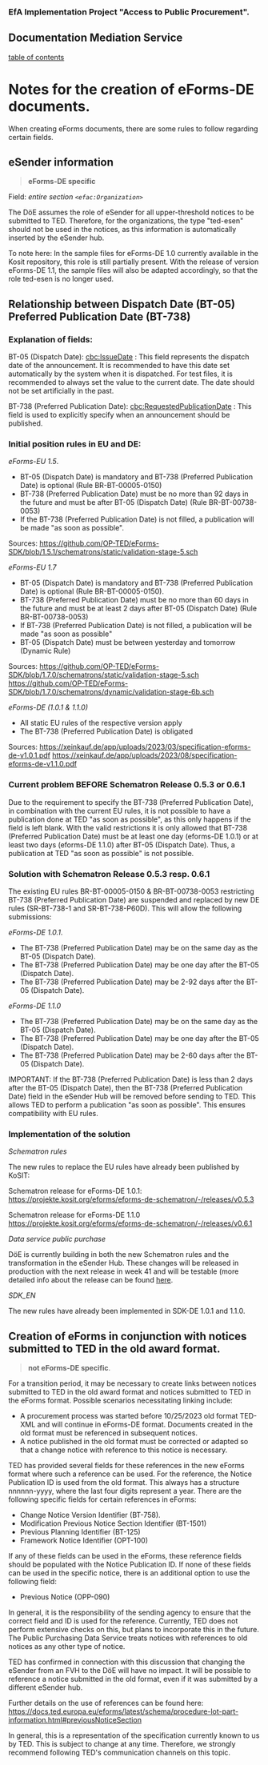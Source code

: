 ### EfA Implementation Project "Access to Public Procurement".
## Documentation Mediation Service
[table of contents](/documentation/documentation.md)
<br>

# Notes for the creation of eForms-DE documents.

When creating eForms documents, there are some rules to follow regarding certain fields.

## eSender information
>**eForms-DE specific**

Field: *entire section ``<efac:Organization>``*

The DöE assumes the role of eSender for all upper-threshold notices to be submitted to TED. Therefore, for the organizations, the type "ted-esen" should not be used in the notices, as this information is automatically inserted by the eSender hub.

To note here: In the sample files for eForms-DE 1.0 currently available in the Kosit repository, this role is still partially present. With the release of version eForms-DE 1.1, the sample files will also be adapted accordingly, so that the role ted-esen is no longer used.
<br>

## Relationship between Dispatch Date (BT-05) Preferred Publication Date (BT-738)

### Explanation of fields:

BT-05 (Dispatch Date): <cbc:IssueDate> : This field represents the dispatch date of the announcement. It is recommended to have this date set automatically by the system when it is dispatched. For test files, it is recommended to always set the value to the current date. The date should not be set artificially in the past.

BT-738 (Preferred Publication Date): <cbc:RequestedPublicationDate> : This field is used to explicitly specify when an announcement should be published.


### Initial position rules in EU and DE:

_eForms-EU 1.5_.

- BT-05 (Dispatch Date) is mandatory and BT-738 (Preferred Publication Date) is optional (Rule BR-BT-00005-0150)
- BT-738 (Preferred Publication Date) must be no more than 92 days in the future and must be after BT-05 (Dispatch Date) (Rule BR-BT-00738-0053)
- If the BT-738 (Preferred Publication Date) is not filled, a publication will be made "as soon as possible".

Sources:
https://github.com/OP-TED/eForms-SDK/blob/1.5.1/schematrons/static/validation-stage-5.sch

_eForms-EU 1.7_

- BT-05 (Dispatch Date) is mandatory and BT-738 (Preferred Publication Date) is optional (Rule BR-BT-00005-0150).
- BT-738 (Preferred Publication Date) must be no more than 60 days in the future and must be at least 2 days after BT-05 (Dispatch Date) (Rule BR-BT-00738-0053)
- If BT-738 (Preferred Publication Date) is not filled, a publication will be made "as soon as possible"
- BT-05 (Dispatch Date) must be between yesterday and tomorrow (Dynamic Rule)

Sources:
https://github.com/OP-TED/eForms-SDK/blob/1.7.0/schematrons/static/validation-stage-5.sch
https://github.com/OP-TED/eForms-SDK/blob/1.7.0/schematrons/dynamic/validation-stage-6b.sch

_eForms-DE (1.0.1 & 1.1.0)_

- All static EU rules of the respective version apply
- The BT-738 (Preferred Publication Date) is obligated

Sources: https://xeinkauf.de/app/uploads/2023/03/specification-eforms-de-v1.0.1.pdf
https://xeinkauf.de/app/uploads/2023/08/specification-eforms-de-v1.1.0.pdf

### Current problem BEFORE Schematron Release 0.5.3 or 0.6.1

Due to the requirement to specify the BT-738 (Preferred Publication Date), in combination with the current EU rules, it is not possible to have a publication done at TED "as soon as possible", as this only happens if the field is left blank. With the valid restrictions it is only allowed that BT-738 (Preferred Publication Date) must be at least one day (eforms-DE 1.0.1) or at least two days (eforms-DE 1.1.0) after BT-05 (Dispatch Date). Thus, a publication at TED "as soon as possible" is not possible.


### Solution with Schematron Release 0.5.3 resp. 0.6.1

The existing EU rules BR-BT-00005-0150 & BR-BT-00738-0053 restricting BT-738 (Preferred Publication Date) are suspended and replaced by new DE rules (SR-BT-738-1 and SR-BT-738-P60D). This will allow the following submissions:

_eForms-DE 1.0.1_.
- The BT-738 (Preferred Publication Date) may be on the same day as the BT-05 (Dispatch Date).
- The BT-738 (Preferred Publication Date) may be one day after the BT-05 (Dispatch Date).
- The BT-738 (Preferred Publication Date) may be 2-92 days after the BT-05 (Dispatch Date).

_eForms-DE 1.1.0_

- The BT-738 (Preferred Publication Date) may be on the same day as the BT-05 (Dispatch Date).
- The BT-738 (Preferred Publication Date) may be one day after the BT-05 (Dispatch Date).
- The BT-738 (Preferred Publication Date) may be 2-60 days after the BT-05 (Dispatch Date).

IMPORTANT: If the BT-738 (Preferred Publication Date) is less than 2 days after the BT-05 (Dispatch Date), then the BT-738 (Preferred Publication Date) field in the eSender Hub will be removed before sending to TED. This allows TED to perform a publication "as soon as possible". This ensures compatibility with EU rules.

### Implementation of the solution

_Schematron rules_

The new rules to replace the EU rules have already been published by KoSIT:

Schematron release for eForms-DE 1.0.1:
https://projekte.kosit.org/eforms/eforms-de-schematron/-/releases/v0.5.3

Schematron release for eForms-DE 1.1.0
https://projekte.kosit.org/eforms/eforms-de-schematron/-/releases/v0.6.1


_Data service public purchase_

DöE is currently building in both the new Schematron rules and the transformation in the eSender Hub. These changes will be released in production with the next release in week 41 and will be testable (more detailed info about the release can be found [here](https://github.com/EFA-FHB/ozg-vermittlungsdienst-doku/blob/main/Releases.md).

_SDK_EN_

The new rules have already been implemented in SDK-DE 1.0.1 and 1.1.0.

## Creation of eForms in conjunction with notices submitted to TED in the old award format.
>**not eForms-DE specific**.

For a transition period, it may be necessary to create links between notices submitted to TED in the old award format and notices submitted to TED in the eForms format. Possible scenarios necessitating linking include:
- A procurement process was started before 10/25/2023 old format TED-XML and will continue in eForms-DE format. Documents created in the old format must be referenced in subsequent notices.
- A notice published in the old format must be corrected or adapted so that a change notice with reference to this notice is necessary.

TED has provided several fields for these references in the new eForms format where such a reference can be used. For the reference, the Notice Publication ID is used from the old format. This always has a structure nnnnnn-yyyy, where the last four digits represent a year. There are the following specific fields for certain references in eForms:

- Change Notice Version Identifier (BT-758).
- Modification Previous Notice Section Identifier (BT-1501)
- Previous Planning Identifier (BT-125)
- Framework Notice Identifier (OPT-100)

If any of these fields can be used in the eForms, these reference fields should be populated with the Notice Publication ID. If none of these fields can be used in the specific notice, there is an additional option to use the following field:
- Previous Notice (OPP-090)

In general, it is the responsibility of the sending agency to ensure that the correct field and ID is used for the reference. Currently, TED does not perform extensive checks on this, but plans to incorporate this in the future. The Public Purchasing Data Service treats notices with references to old notices as any other type of notice.

TED has confirmed in connection with this discussion that changing the eSender from an FVH to the DöE will have no impact. It will be possible to reference a notice submitted in the old format, even if it was submitted by a different eSender hub.

Further details on the use of references can be found here: https://docs.ted.europa.eu/eforms/latest/schema/procedure-lot-part-information.html#previousNoticeSection

In general, this is a representation of the specification currently known to us by TED. This is subject to change at any time. Therefore, we strongly recommend following TED's communication channels on this topic.
